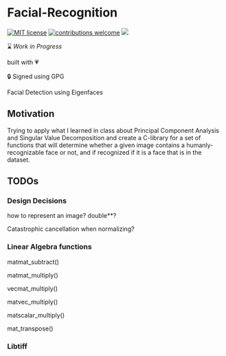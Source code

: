 # Facial-Recognition
[![MIT license](https://img.shields.io/badge/License-MIT-blue.svg)](https://lbesson.mit-license.org/)
[![contributions welcome](https://img.shields.io/badge/contributions-welcome-brightgreen.svg?style=flat)](https://github.com/dwyl/esta/issues)
![](https://img.shields.io/badge/maintained-yes-green.svg?style=flat)

:hourglass: *Work in Progress*

built with :heartpulse:

:lock: Signed using GPG

Facial Detection using Eigenfaces

## Motivation

Trying to apply what I learned in class about Principal Component Analysis and 
Singular Value Decomposition and create a C-library for a set of functions that
will determine whether a given image contains a humanly-recognizable face or not,
and if recognized if it is a face that is in the dataset.

## TODOs

### Design Decisions

how to represent an image?
double**?

Catastrophic cancellation when normalizing?

### Linear Algebra functions

matmat_subtract()

matmat_multiply()

vecmat_multiply()

matvec_multiply()

matscalar_multiply()

mat_transpose()

### Libtiff



